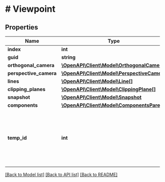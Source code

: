 # # Viewpoint

## Properties

Name | Type | Description | Notes
------------ | ------------- | ------------- | -------------
**index** | **int** |  | [optional]
**guid** | **string** |  | [optional]
**orthogonal_camera** | [**\OpenAPI\Client\Model\OrthogonalCamera**](OrthogonalCamera.md) |  | [optional]
**perspective_camera** | [**\OpenAPI\Client\Model\PerspectiveCamera**](PerspectiveCamera.md) |  | [optional]
**lines** | [**\OpenAPI\Client\Model\Line[]**](Line.md) |  | [optional]
**clipping_planes** | [**\OpenAPI\Client\Model\ClippingPlane[]**](ClippingPlane.md) |  | [optional]
**snapshot** | [**\OpenAPI\Client\Model\Snapshot**](Snapshot.md) |  | [optional]
**components** | [**\OpenAPI\Client\Model\ComponentsParent**](ComponentsParent.md) |  | [optional]
**temp_id** | **int** | Only used when using POST on the full-topic route to bind viewpoint with comment | [optional]

[[Back to Model list]](../../README.md#models) [[Back to API list]](../../README.md#endpoints) [[Back to README]](../../README.md)
